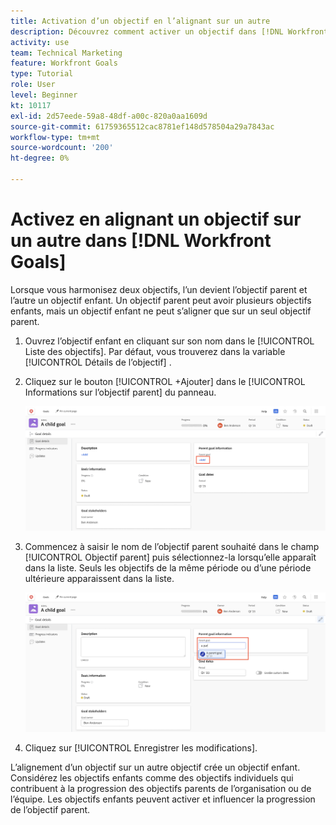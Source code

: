 ```yaml
---
title: Activation d’un objectif en l’alignant sur un autre
description: Découvrez comment activer un objectif dans [!DNL Workfront Goals] en l’alignant sur un autre objectif.
activity: use
team: Technical Marketing
feature: Workfront Goals
type: Tutorial
role: User
level: Beginner
kt: 10117
exl-id: 2d57eede-59a8-48df-a00c-820a0aa1609d
source-git-commit: 61759365512cac8781ef148d578504a29a7843ac
workflow-type: tm+mt
source-wordcount: '200'
ht-degree: 0%

---
```


# Activez en alignant un objectif sur un autre dans [!DNL Workfront Goals]

Lorsque vous harmonisez deux objectifs, l’un devient l’objectif parent et l’autre un objectif enfant. Un objectif parent peut avoir plusieurs objectifs enfants, mais un objectif enfant ne peut s’aligner que sur un seul objectif parent.

1. Ouvrez l’objectif enfant en cliquant sur son nom dans le [!UICONTROL Liste des objectifs]. Par défaut, vous trouverez dans la variable [!UICONTROL Détails de l’objectif] .
1. Cliquez sur le bouton [!UICONTROL +Ajouter] dans le [!UICONTROL Informations sur l’objectif parent] du panneau.

   ![Capture d’écran de la [!UICONTROL Détails de l’objectif] tab](assets/06-workfront-goals-align-goals.png)

1. Commencez à saisir le nom de l’objectif parent souhaité dans le champ [!UICONTROL Objectif parent] puis sélectionnez-la lorsqu’elle apparaît dans la liste. Seuls les objectifs de la même période ou d’une période ultérieure apparaissent dans la liste.

   ![Capture d’écran de la [!UICONTROL Détails de l’objectif] affichant le panneau [!UICONTROL Informations sur l’objectif parent] panel](assets/07-workfront-goals-align-to.png)

1. Cliquez sur [!UICONTROL Enregistrer les modifications].

L’alignement d’un objectif sur un autre objectif crée un objectif enfant. Considérez les objectifs enfants comme des objectifs individuels qui contribuent à la progression des objectifs parents de l’organisation ou de l’équipe. Les objectifs enfants peuvent activer et influencer la progression de l’objectif parent.
